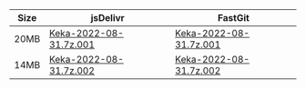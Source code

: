 |    Size   |     jsDelivr  | FastGit |
|  ---  |  ---  |  ---  |
| 20MB | [Keka-2022-08-31.7z.001](https://cdn.jsdelivr.net/gh/mainians/Keka@main/Keka-2022-08-31.7z.001) | [Keka-2022-08-31.7z.001](https://raw.fastgit.org/mainians/Keka/main/Keka-2022-08-31.7z.001) |
| 14MB | [Keka-2022-08-31.7z.002](https://cdn.jsdelivr.net/gh/mainians/Keka@main/Keka-2022-08-31.7z.002) | [Keka-2022-08-31.7z.002](https://raw.fastgit.org/mainians/Keka/main/Keka-2022-08-31.7z.002) |
